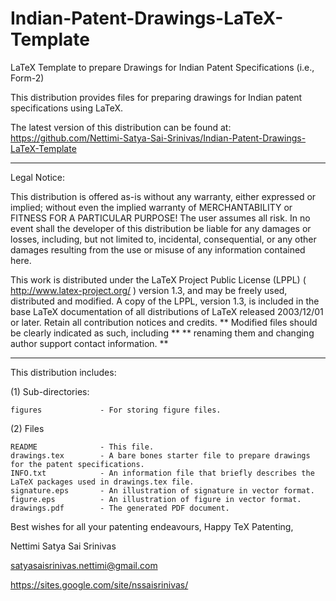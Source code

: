 # Indian-Patent-Drawings-LaTeX-Template
LaTeX Template to prepare Drawings for Indian Patent Specifications (i.e., Form-2)

This distribution provides files for preparing drawings for Indian patent specifications using LaTeX.

The latest version of this distribution can be found at:
https://github.com/Nettimi-Satya-Sai-Srinivas/Indian-Patent-Drawings-LaTeX-Template

***************************************************************************

Legal Notice:

This distribution is offered as-is without any warranty, either expressed or
implied; without even the implied warranty of MERCHANTABILITY or
FITNESS FOR A PARTICULAR PURPOSE! 
The user assumes all risk.
In no event shall the developer of this distribution be liable for
any damages or losses, including, but not limited to, incidental,
consequential, or any other damages resulting from the use or misuse
of any information contained here.

This work is distributed under the LaTeX Project Public License (LPPL)
( http://www.latex-project.org/ ) version 1.3, and may be freely used,
distributed and modified. A copy of the LPPL, version 1.3, is included
in the base LaTeX documentation of all distributions of LaTeX released
2003/12/01 or later.
Retain all contribution notices and credits.
** Modified files should be clearly indicated as such, including  **
** renaming them and changing author support contact information. **

***************************************************************************

This distribution includes:

(1) Sub-directories:

    figures             - For storing figure files.

(2) Files

    README              - This file.
    drawings.tex        - A bare bones starter file to prepare drawings for the patent specifications.
    INFO.txt            - An information file that briefly describes the LaTeX packages used in drawings.tex file.
    signature.eps       - An illustration of signature in vector format.
    figure.eps          - An illustration of figure in vector format.
    drawings.pdf        - The generated PDF document.

Best wishes for all your patenting endeavours,
Happy TeX Patenting,

Nettimi Satya Sai Srinivas

satyasaisrinivas.nettimi@gmail.com

https://sites.google.com/site/nssaisrinivas/
